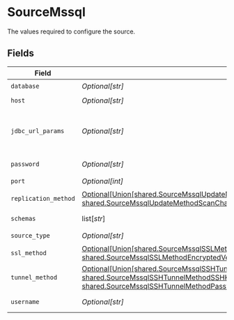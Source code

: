 # SourceMssql

The values required to configure the source.


## Fields

| Field                                                                                                                                                                                                                               | Type                                                                                                                                                                                                                                | Required                                                                                                                                                                                                                            | Description                                                                                                                                                                                                                         | Example                                                                                                                                                                                                                             |
| ----------------------------------------------------------------------------------------------------------------------------------------------------------------------------------------------------------------------------------- | ----------------------------------------------------------------------------------------------------------------------------------------------------------------------------------------------------------------------------------- | ----------------------------------------------------------------------------------------------------------------------------------------------------------------------------------------------------------------------------------- | ----------------------------------------------------------------------------------------------------------------------------------------------------------------------------------------------------------------------------------- | ----------------------------------------------------------------------------------------------------------------------------------------------------------------------------------------------------------------------------------- |
| `database`                                                                                                                                                                                                                          | *Optional[str]*                                                                                                                                                                                                                     | :heavy_check_mark:                                                                                                                                                                                                                  | The name of the database.                                                                                                                                                                                                           | master                                                                                                                                                                                                                              |
| `host`                                                                                                                                                                                                                              | *Optional[str]*                                                                                                                                                                                                                     | :heavy_check_mark:                                                                                                                                                                                                                  | The hostname of the database.                                                                                                                                                                                                       |                                                                                                                                                                                                                                     |
| `jdbc_url_params`                                                                                                                                                                                                                   | *Optional[str]*                                                                                                                                                                                                                     | :heavy_minus_sign:                                                                                                                                                                                                                  | Additional properties to pass to the JDBC URL string when connecting to the database formatted as 'key=value' pairs separated by the symbol '&'. (example: key1=value1&key2=value2&key3=value3).                                    |                                                                                                                                                                                                                                     |
| `password`                                                                                                                                                                                                                          | *Optional[str]*                                                                                                                                                                                                                     | :heavy_minus_sign:                                                                                                                                                                                                                  | The password associated with the username.                                                                                                                                                                                          |                                                                                                                                                                                                                                     |
| `port`                                                                                                                                                                                                                              | *Optional[int]*                                                                                                                                                                                                                     | :heavy_check_mark:                                                                                                                                                                                                                  | The port of the database.                                                                                                                                                                                                           | 1433                                                                                                                                                                                                                                |
| `replication_method`                                                                                                                                                                                                                | [Optional[Union[shared.SourceMssqlUpdateMethodReadChangesUsingChangeDataCaptureCDC, shared.SourceMssqlUpdateMethodScanChangesWithUserDefinedCursor]]](undefined/models/shared/sourcemssqlupdatemethod.md)                           | :heavy_minus_sign:                                                                                                                                                                                                                  | Configures how data is extracted from the database.                                                                                                                                                                                 |                                                                                                                                                                                                                                     |
| `schemas`                                                                                                                                                                                                                           | list[*str*]                                                                                                                                                                                                                         | :heavy_minus_sign:                                                                                                                                                                                                                  | The list of schemas to sync from. Defaults to user. Case sensitive.                                                                                                                                                                 |                                                                                                                                                                                                                                     |
| `source_type`                                                                                                                                                                                                                       | *Optional[str]*                                                                                                                                                                                                                     | :heavy_check_mark:                                                                                                                                                                                                                  | N/A                                                                                                                                                                                                                                 |                                                                                                                                                                                                                                     |
| `ssl_method`                                                                                                                                                                                                                        | [Optional[Union[shared.SourceMssqlSSLMethodEncryptedTrustServerCertificate, shared.SourceMssqlSSLMethodEncryptedVerifyCertificate]]](undefined/models/shared/sourcemssqlsslmethod.md)                                               | :heavy_minus_sign:                                                                                                                                                                                                                  | The encryption method which is used when communicating with the database.                                                                                                                                                           |                                                                                                                                                                                                                                     |
| `tunnel_method`                                                                                                                                                                                                                     | [Optional[Union[shared.SourceMssqlSSHTunnelMethodNoTunnel, shared.SourceMssqlSSHTunnelMethodSSHKeyAuthentication, shared.SourceMssqlSSHTunnelMethodPasswordAuthentication]]](undefined/models/shared/sourcemssqlsshtunnelmethod.md) | :heavy_minus_sign:                                                                                                                                                                                                                  | Whether to initiate an SSH tunnel before connecting to the database, and if so, which kind of authentication to use.                                                                                                                |                                                                                                                                                                                                                                     |
| `username`                                                                                                                                                                                                                          | *Optional[str]*                                                                                                                                                                                                                     | :heavy_check_mark:                                                                                                                                                                                                                  | The username which is used to access the database.                                                                                                                                                                                  |                                                                                                                                                                                                                                     |